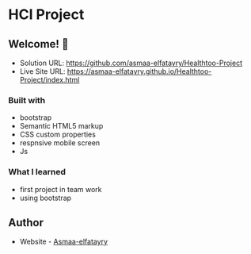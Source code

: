 # HCI Project

## Welcome! 👋

- Solution URL: https://github.com/asmaa-elfatayry/Healthtoo-Project
- Live Site URL: https://asmaa-elfatayry.github.io/Healthtoo-Project/index.html

### Built with

- bootstrap
- Semantic HTML5 markup
- CSS custom properties
- respnsive mobile screen
- Js

### What I learned

- first project in team work
- using bootstrap

## Author

- Website - [Asmaa-elfatayry](https://github.com/asmaa-elfatayry)
